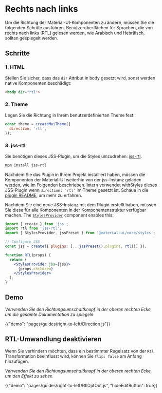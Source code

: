 # Rechts nach links

<p class="description">Um die Richtung der Material-UI-Komponenten zu ändern, müssen Sie die folgenden Schritte ausführen. Benutzeroberflächen für Sprachen, die von rechts nach links (RTL) gelesen werden, wie Arabisch und Hebräisch, sollten gespiegelt werden.</p>

## Schritte

### 1. HTML

Stellen Sie sicher, dass das `dir` Attribut in body gesetzt wird, sonst werden native Komponenten beschädigt:

```html
<body dir="rtl">
```

### 2. Theme

Legen Sie die Richtung in Ihrem benutzerdefinierten Theme fest:

```js
const theme = createMuiTheme({
  direction: 'rtl',
});
```

### 3. jss-rtl

Sie benötigen dieses JSS-Plugin, um die Styles umzudrehen: [jss-rtl](https://github.com/alitaheri/jss-rtl).

```sh
npm install jss-rtl
```

Nachdem Sie das Plugin in Ihrem Projekt installiert haben, müssen die Komponenten der Material-UI weiterhin von der jss-Instanz geladen werden, wie im Folgenden beschrieben. Intern verwendet withStyles dieses JSS-Plugin wenn `direction: 'rtl'` im Theme gesetzt ist. Schaue in die [plugin README](https://github.com/alitaheri/jss-rtl), um mehr zu erfahren.

Nachdem Sie eine neue JSS-Instanz mit dem Plugin erstellt haben, müssen Sie diese für alle Komponenten in der Komponentenstruktur verfügbar machen. The [`StylesProvider`](/styles/api/#stylesprovider) component enables this:

```jsx
import { create } from 'jss';
import rtl from 'jss-rtl';
import { StylesProvider, jssPreset } from '@material-ui/core/styles';

// Configure JSS
const jss = create({ plugins: [...jssPreset().plugins, rtl()] });

function RTL(props) {
  return (
    <StylesProvider jss={jss}>
      {props.children}
    </StylesProvider>
  );
}
```

## Demo

*Verwenden Sie den Richtungsumschaltknopf in der oberen rechten Ecke, um die gesamte Dokumentation zu spiegeln*

{{"demo": "pages/guides/right-to-left/Direction.js"}}

## RTL-Umwandlung deaktivieren

Wenn Sie verhindern möchten, dass ein bestimmter Regelsatz von der `Rtl` Transformation beeinflusst wird, können Sie `flip: false` am Anfang hinzufügen.

*Verwenden Sie den Richtungsumschaltknopf in der oberen rechten Ecke, um den Effekt zu sehen.*

{{"demo": "pages/guides/right-to-left/RtlOptOut.js", "hideEditButton": true}}